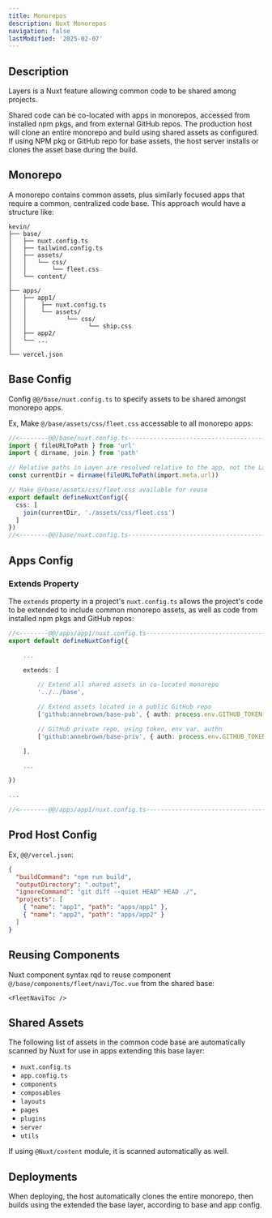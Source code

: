 ```yaml
---
title: Monorepos
description: Nuxt Monorepos
navigation: false
lastModified: '2025-02-07'
---
```


## Description

Layers is a Nuxt feature allowing common code to be shared among projects.

Shared code can be co-located with apps in monorepos, accessed from installed npm pkgs, and from external GitHub repos.  The production host will clone an entire monorepo and build using shared assets as configured.  If using NPM pkg or GitHub repo for base assets, the host server installs or clones the asset base during the build.

## Monorepo

A monorepo contains common assets, plus similarly focused apps that require a common, centralized code base.  This approach would have a structure like:

```
kevin/
├── base/
│   ├── nuxt.config.ts
│   ├── tailwind.config.ts
│   ├── assets/
│   │   └── css/
│   │       └── fleet.css
│   └── content/
│
├── apps/
│   ├── app1/
│   │    ├── nuxt.config.ts
│   │    └── assets/
│   │           └── css/
│   │                 └── ship.css
│   ├── app2/
│   └── ...
│
└── vercel.json
```

## Base Config

Config `@@/base/nuxt.config.ts` to specify assets to be shared amongst monorepo apps.

Ex, Make `@/base/assets/css/fleet.css` accessable to all monorepo apps:

```ts
//<--------@@/base/nuxt.config.ts---------------------------------------------->
import { fileURLToPath } from 'url'
import { dirname, join } from 'path'

// Relative paths in Layer are resolved relative to the app, not the Layer
const currentDir = dirname(fileURLToPath(import.meta.url))

// Make @/base/assets/css/fleet.css available for reuse
export default defineNuxtConfig({
  css: [
    join(currentDir, './assets/css/fleet.css')
  ]
})
//<--------@@/base/nuxt.config.ts---------------------------------------------->
```

## Apps Config

### Extends Property

The `extends` property in a project's `nuxt.config.ts` allows the project's code to be extended to include common monorepo assets, as well as code from installed npm pkgs and GitHub repos:

```ts
//<--------@@/apps/app1/nuxt.config.ts----------------------------------------->
export default defineNuxtConfig({

    ...

    extends: [

        // Extend all shared assets in co-located monorepo
        '../../base',

        // Extend assets located in a public GitHub repo
        ['github:annebrown/base-pub', { auth: process.env.GITHUB_TOKEN }]

        // GitHub private repo, using token, env var, authn
        ['github:annebrown/base-priv', { auth: process.env.GITHUB_TOKEN }]

    ],

    ...

})

...

//<--------@@/apps/app1/nuxt.config.ts----------------------------------------->
```

## Prod Host Config

Ex, `@@/vercel.json`:

```json
{
  "buildCommand": "npm run build",
  "outputDirectory": ".output",
  "ignoreCommand": "git diff --quiet HEAD^ HEAD ./",
  "projects": [
    { "name": "app1", "path": "apps/app1" },
    { "name": "app2", "path": "apps/app2" }
  ]
}
```

## Reusing Components

Nuxt component syntax rqd to reuse component `@/base/components/fleet/navi/Toc.vue` from the shared base:

```vue
<FleetNaviToc />
```

## Shared Assets

The following list of assets in the common code base are automatically scanned by Nuxt for use in apps extending this base layer:

- `nuxt.config.ts`
- `app.config.ts`
- `components`
- `composables`
- `layouts`
- `pages`
- `plugins`
- `server`
- `utils`

If using `@Nuxt/content` module, it is scanned automatically as well.

## Deployments

When deploying, the host automatically clones the entire monorepo, then builds using the extended the base layer, according to base and app config.
